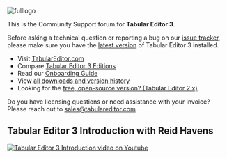 ![fulllogo](https://user-images.githubusercontent.com/8976200/193216600-6911225c-1370-4c47-9882-a1c496ee2ad1.png)

This is the Community Support forum for **Tabular Editor 3**.

Before asking a technical question or reporting a bug on our [issue tracker](https://github.com/TabularEditor/TabularEditor3/issues), please make sure you have the [latest version](https://github.com/TabularEditor/TabularEditor3/releases/latest) of Tabular Editor 3 installed.

- Visit [TabularEditor.com](https://tabulareditor.com)
- Compare [Tabular Editor 3 Editions](https://docs.tabulareditor.com/te3/editions.html)
- Read our [Onboarding Guide](https://docs.tabulareditor.com/onboarding/index.html)
- View [all downloads and version history](https://docs.tabulareditor.com/te3/other/downloads.html)
- Looking for the [free, open-source version? (Tabular Editor 2.x)](https://github.com/tabulareditor/tabulareditor)

Do you have licensing questions or need assistance with your invoice? Please reach out to [sales@tabulareditor.com](mailto:sales@tabulareditor.com)

## Tabular Editor 3 Introduction with Reid Havens

[![Tabular Editor 3 Introduction video on Youtube](https://img.youtube.com/vi/pt3DdcjfImY/0.jpg)](https://www.youtube.com/watch?v=pt3DdcjfImY)
